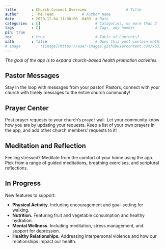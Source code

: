 ```yaml
---
title       : Church Connect Overview                  # Title
author      : The Team             # Author Name
date        : 2020-12-04 11:00:00 -0400  # Date
categories  : []                         # Catagories, no more than 2
tags        : []                         # Tags, any number
pin: true
toc         : true                       # Table of Contents?
math        : false                      # Does this post contain math?
# image       : ![image](https://user-images.githubusercontent.com/75331796/101182652-5c45e200-361c-11eb-8f64-63062ee648b6.png)            # Header image path
---
```


*The goal of the app is to expand church-based health promotion activities.*

## Pastor Messages

Stay in the loop with messages from your pastor! Pastors, connect with your church with timely messages to the entire church community!

## Prayer Center

Post prayer requests to your church’s prayer wall. Let your community know how you are by updating your requests. Keep a list
of your own prayers in the app, and add other church members’ requests to it!

## Meditation and Reflection

Feeling stressed? Meditate from the comfort of your home using the app. Pick from a range of guided meditations, breathing exercises, and scriptural reflections.


## In Progress

New features to support:
- **Physical Activity.**  Including encouragement and goal-setting for walking.
- **Nutrition.** Featuring fruit and vegetable consumption and healthy hydration.
- **Mental Wellness.** Including meditation, stress management, and support for depression.
- **Healthy Relationships.** Addressing interpersonal violence and how our relationships impact our health.
